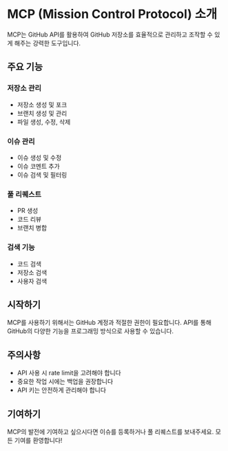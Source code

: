 # MCP (Mission Control Protocol) 소개

MCP는 GitHub API를 활용하여 GitHub 저장소를 효율적으로 관리하고 조작할 수 있게 해주는 강력한 도구입니다.

## 주요 기능

### 저장소 관리
- 저장소 생성 및 포크
- 브랜치 생성 및 관리
- 파일 생성, 수정, 삭제

### 이슈 관리
- 이슈 생성 및 수정
- 이슈 코멘트 추가
- 이슈 검색 및 필터링

### 풀 리퀘스트
- PR 생성
- 코드 리뷰
- 브랜치 병합

### 검색 기능
- 코드 검색
- 저장소 검색
- 사용자 검색

## 시작하기

MCP를 사용하기 위해서는 GitHub 계정과 적절한 권한이 필요합니다. API를 통해 GitHub의 다양한 기능을 프로그래밍 방식으로 사용할 수 있습니다.

## 주의사항

- API 사용 시 rate limit을 고려해야 합니다
- 중요한 작업 시에는 백업을 권장합니다
- API 키는 안전하게 관리해야 합니다

## 기여하기

MCP의 발전에 기여하고 싶으시다면 이슈를 등록하거나 풀 리퀘스트를 보내주세요. 모든 기여를 환영합니다! 